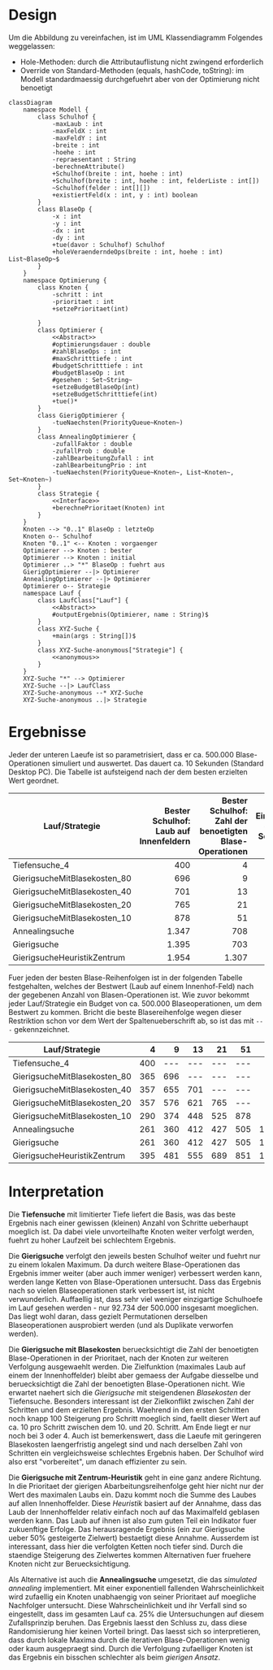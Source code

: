 # Design
Um die Abbildung zu vereinfachen, ist im UML Klassendiagramm Folgendes weggelassen:
* Hole-Methoden: durch die Attributauflistung nicht zwingend erforderlich
* Override von Standard-Methoden (equals, hashCode, toString): im Modell standardmaessig durchgefuehrt aber von der Optimierung nicht benoetigt

``` mermaid
classDiagram
	namespace Modell {
		class Schulhof {
			-maxLaub : int
			-maxFeldX : int
			-maxFeldY : int
			-breite : int
			-hoehe : int
			-repraesentant : String
			-berechneAttribute()
			+Schulhof(breite : int, hoehe : int)
			+Schulhof(breite : int, hoehe : int, felderListe : int[])
			~Schulhof(felder : int[][])
			+existiertFeld(x : int, y : int) boolean
		}
		class BlaseOp {
			-x : int
			-y : int
			-dx : int
			-dy : int
			+tue(davor : Schulhof) Schulhof
			+holeVeraenderndeOps(breite : int, hoehe : int) List~BlaseOp~$
		}
	}
	namespace Optimierung {
		class Knoten {
			-schritt : int
			-prioritaet : int
			+setzePrioritaet(int)

		}
		class Optimierer {
			<<Abstract>>
			#optimierungsdauer : double
			#zahlBlaseOps : int
			#maxSchritttiefe : int
			#budgetSchritttiefe : int
			#budgetBlaseOp : int
			#gesehen : Set~String~
			+setzeBudgetBlaseOp(int)
			+setzeBudgetSchritttiefe(int)
			+tue()*
		}
		class GierigOptimierer {
			-tueNaechsten(PriorityQueue~Knoten~)
		}
		class AnnealingOptimierer {
			-zufallFaktor : double
			-zufallProb : double
			-zahlBearbeitungZufall : int
			-zahlBearbeitungPrio : int
			-tueNaechsten(PriorityQueue~Knoten~, List~Knoten~, Set~Knoten~)
		}
		class Strategie {
			<<Interface>>
			+berechnePrioritaet(Knoten) int
		}
	}
	Knoten --> "0..1" BlaseOp : letzteOp
	Knoten o-- Schulhof
	Knoten "0..1" <-- Knoten : vorgaenger
	Optimierer --> Knoten : bester
	Optimierer --> Knoten : initial
	Optimierer ..> "*" BlaseOp : fuehrt aus
	GierigOptimierer --|> Optimierer
	AnnealingOptimierer --|> Optimierer
	Optimierer o-- Strategie
	namespace Lauf {
		class LaufClass["Lauf"] {
			<<Abstract>>
			#outputErgebnis(Optimierer, name : String)$
		}
		class XYZ-Suche {
			+main(args : String[])$
		}
		class XYZ-Suche-anonymous["Strategie"] {
			<<anonymous>>
		}
	}
	XYZ-Suche "*" --> Optimierer
	XYZ-Suche --|> LaufClass
	XYZ-Suche-anonymous --* XYZ-Suche
	XYZ-Suche-anonymous ..|> Strategie
```

# Ergebnisse

Jeder der unteren Laeufe ist so parametrisiert, dass er ca. 500.000 Blase-Operationen simuliert und
auswertet. Das dauert ca. 10 Sekunden (Standard Desktop PC). Die Tabelle ist aufsteigend nach der dem besten erzielten Wert geordnet.

| Lauf/Strategie | Bester Schulhof: Laub auf Innenfeldern | Bester Schulhof: Zahl der benoetigten Blase-Operationen | Einzigartige gesehene Schulhoefe |
| --- | ---: | ---: | ---: |
| Tiefensuche_4 | 400 | 4 | 284.240 |
| GierigsucheMitBlasekosten_80 | 696 | 9 | 398.373 |
| GierigsucheMitBlasekosten_40 | 701 | 13 | 288.035 |
| GierigsucheMitBlasekosten_20 | 765 | 21 | 296.051 |
| GierigsucheMitBlasekosten_10 | 878 | 51 | 305.924 |
| Annealingsuche | 1.347 | 708 | 142.927 |
| Gierigsuche | 1.395 | 703 | 92.734 |
| GierigsucheHeuristikZentrum | 1.954 | 1.307 | 205.300 |

Fuer jeden der besten Blase-Reihenfolgen ist in der folgenden Tabelle festgehalten, welches der Bestwert (Laub auf einem Innenhof-Feld) nach der gegebenen Anzahl von Blasen-Operationen ist. Wie zuvor bekommt jeder Lauf/Strategie ein Budget von ca. 500.000 Blaseoperationen, um dem Bestwert zu kommen. Bricht die beste Blasereihenfolge wegen dieser Restriktion schon vor dem Wert der Spaltenueberschrift ab, so ist das mit `---` gekennzeichnet.

| Lauf/Strategie | 4 | 9 | 13 | 21 | 51 | 703 | 1307 |
| --- | ---: | ---: | ---: | ---: | ---: | ---: | ---: |
| Tiefensuche_4 | 400 | --- | --- | --- | --- | --- | --- |
| GierigsucheMitBlasekosten_80 | 365 | 696 | --- | --- | --- | --- | --- |
| GierigsucheMitBlasekosten_40 | 357 | 655 | 701 | --- | --- | --- | --- |
| GierigsucheMitBlasekosten_20 | 357 | 576 | 621 | 765 | --- | --- | --- |
| GierigsucheMitBlasekosten_10 | 290 | 374 | 448 | 525 | 878 | --- | --- |
| Annealingsuche | 261 | 360 | 412 | 427 | 505 | 1.345 | --- |
| Gierigsuche | 261 | 360 | 412 | 427 | 505 | 1.395 | --- |
| GierigsucheHeuristikZentrum | 395 | 481 | 555 | 689 | 851 | 1.771 | 1.954 |

# Interpretation

Die **Tiefensuche** mit limitierter Tiefe liefert die Basis, was das beste Ergebnis nach einer gewissen (kleinen) Anzahl von Schritte ueberhaupt moeglich ist. Da dabei viele unvorteilhafte Knoten weiter verfolgt werden, fuehrt zu hoher Laufzeit bei schlechtem Ergebnis.

Die **Gierigsuche** verfolgt den jeweils besten Schulhof weiter und fuehrt nur zu einem lokalen Maximum. Da durch weitere Blase-Operationen das Ergebnis immer weiter (aber auch immer weniger) verbessert werden kann, werden lange Ketten von Blase-Operationen untersucht. Dass das Ergebnis nach so vielen Blaseoperationen stark verbessert ist, ist nicht verwunderlich. Auffaellig ist, dass sehr viel weniger einzigartige Schulhoefe im Lauf gesehen werden - nur 92.734 der 500.000 insgesamt moeglichen. Das liegt wohl daran, dass gezielt Permutationen derselben Blaseoperationen ausprobiert werden (und als Duplikate verworfen werden).

Die **Gierigsuche mit Blasekosten** beruecksichtigt die Zahl der benoetigten Blase-Operationen in der Prioritaet, nach der Knoten zur weiteren Verfolgung ausgewaehlt werden. Die Zielfunktion (maximales Laub auf einem der Innenhoffelder) bleibt aber gemaess der Aufgabe diesselbe und beruecksichtigt die Zahl der benoetigten Blase-Operationen nicht. Wie erwartet naehert sich die *Gierigsuche* mit steigendenen *Blasekosten* der Tiefensuche. Besonders interessant ist der Zielkonflikt zwischen Zahl der Schritten und dem erzielten Ergebnis. Waehrend in den ersten Schritten noch knapp 100 Steigerung pro Schritt moeglich sind, faellt dieser Wert auf ca. 10 pro Schritt zwischen dem 10. und 20. Schritt. Am Ende liegt er nur noch bei 3 oder 4. Auch ist bemerkenswert, dass die Laeufe mit geringeren Blasekosten laengerfristig angelegt sind und nach derselben Zahl von Schritten ein vergleichsweise schlechtes Ergebnis haben. Der Schulhof wird also erst "vorbereitet", um danach effizienter zu sein.

Die **Gierigsuche mit Zentrum-Heuristik** geht in eine ganz andere Richtung. In die Prioritaet der gierigen Abarbeitungsreihenfolge geht hier nicht nur der Wert des maximalen Laubs ein. Dazu kommt noch die Summe des Laubes auf allen Innenhoffelder. Diese *Heuristik* basiert auf der Annahme, dass das Laub der Innenhoffelder relativ einfach noch auf das Maximalfeld geblasen werden kann. Das Laub auf ihnen ist also zum guten Teil ein Indikator fuer zukuenftige Erfolge. Das herausragende Ergebnis (ein zur Gierigsuche ueber 50% gesteigerte Zielwert) bestaetigt diese Annahme. Ausserdem ist interessant, dass hier die verfolgten Ketten noch tiefer sind. Durch die staendige Steigerung des Zielwertes kommen Alternativen fuer fruehere Knoten nicht zur Beruecksichtigung.

Als Alternative ist auch die **Annealingsuche** umgesetzt, die das *simulated annealing* implementiert. Mit einer exponentiell fallenden Wahrscheinlichkeit wird zufaellig ein Knoten unabhaengig von seiner Prioritaet auf moegliche Nachfolger untersucht. Diese Wahrscheinlichkeit und ihr Verfall sind so eingestellt, dass im gesamten Lauf ca. 25% die Untersuchungen auf diesem Zufallsprinzip beruhen. Das Ergebnis laesst den Schluss zu, dass diese Randomisierung hier keinen Vorteil bringt. Das laesst sich so interpretieren, dass durch lokale Maxima durch die iterativen Blase-Operationen wenig oder kaum ausgepraegt sind. Durch die Verfolgung zufaelliger Knoten ist das Ergebnis ein bisschen schlechter als beim *gierigen Ansatz*.
